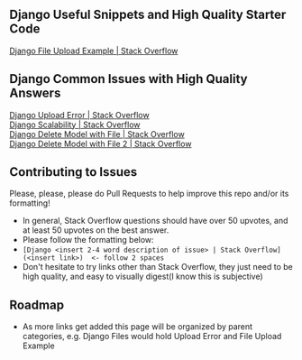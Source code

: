 ## Django Useful Snippets and High Quality Starter Code

[Django File Upload Example | Stack Overflow](https://stackoverflow.com/questions/5871730/need-a-minimal-django-file-upload-example)  

## Django Common Issues with High Quality Answers

[Django Upload Error | Stack Overflow](https://stackoverflow.com/questions/5517950/django-media-url-and-media-root)  
[Django Scalability | Stack Overflow](https://stackoverflow.com/questions/886221/does-django-scale)  
[Django Delete Model with File | Stack Overflow](https://stackoverflow.com/questions/5372934/how-do-i-get-django-admin-to-delete-files-when-i-remove-an-object-from-the-datab?noredirect=1&lq=1)  
[Django Delete Model with File 2 | Stack Overflow](https://stackoverflow.com/questions/5871730/need-a-minimal-django-file-upload-example)  

## Contributing to Issues

Please, please, please do Pull Requests to help improve this repo and/or its formatting!
- In general, Stack Overflow questions should have over 50 upvotes, and at least 50 upvotes on the best answer. 
- Please follow the formatting below:
- `[Django <insert 2-4 word description of issue> | Stack Overflow](<insert link>)  <- follow 2 spaces`
- Don't hesitate to try links other than Stack Overflow, they just need to be high quality, and easy to visually digest(I know this is subjective)

## Roadmap

- As more links get added this page will be organized by parent categories, e.g. Django Files would hold Upload Error and File Upload Example
